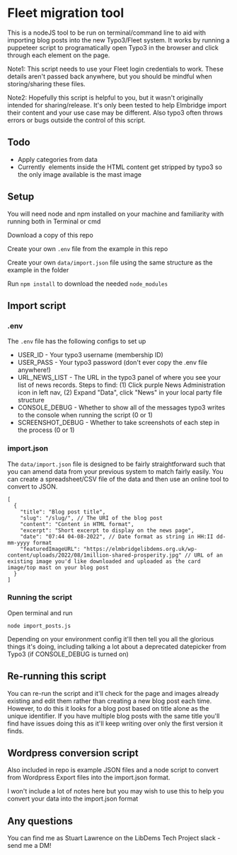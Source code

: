 # Fleet migration tool
This is a nodeJS tool to be run on terminal/command line to aid with importing blog posts into the new Typo3/Fleet system. It works by running a puppeteer script to programatically open Typo3 in the browser and click through each element on the page.

Note1: This script needs to use your Fleet login credentials to work. These details aren't passed back anywhere, but you should be mindful when storing/sharing these files.

Note2: Hopefully this script is helpful to you, but it wasn't originally intended for sharing/release. It's only been tested to help Elmbridge import their content and your use case may be different. Also typo3 often throws errors or bugs outside the control of this script.

## Todo
* Apply categories from data
* Currently <img> elements inside the HTML content get stripped by typo3 so the only image available is the mast image

## Setup
You will need node and npm installed on your machine and familiarity with running both in Terminal or cmd

Download a copy of this repo

Create your own `.env` file from the example in this repo

Create your own `data/import.json` file using the same structure as the example in the folder

Run `npm install` to download the needed `node_modules`

## Import script
### .env
The `.env` file has the following configs to set up
* USER_ID - Your typo3 username (membership ID)
* USER_PASS - Your typo3 password (don't ever copy the .env file anywhere!)
* URL_NEWS_LIST - The URL in the typo3 panel of where you see your list of news records. Steps to find: (1) Click purple News Administration icon in left nav, (2) Expand "Data", click "News" in your local party file structure 
* CONSOLE_DEBUG - Whether to show all of the messages typo3 writes to the console when running the script (0 or 1)
* SCREENSHOT_DEBUG - Whether to take screenshots of each step in the process (0 or 1)

### import.json
The `data/import.json` file is designed to be fairly straightforward such that you can amend data from your previous system to match fairly easily. You can create a spreadsheet/CSV file of the data and then use an online tool to convert to JSON.

```
[
  {
    "title": "Blog post title",
    "slug": "/slug/", // The URI of the blog post
    "content": "Content in HTML format",
    "excerpt": "Short excerpt to display on the news page",
    "date": "07:44 04-08-2022", // Date format as string in HH:II dd-mm-yyyy format
    "featuredImageURL": "https://elmbridgelibdems.org.uk/wp-content/uploads/2022/08/1million-shared-prosperity.jpg" // URL of an existing image you'd like downloaded and uploaded as the card image/top mast on your blog post
  }
]
```

### Running the script
Open terminal and run

`node import_posts.js`

Depending on your environment config it'll then tell you all the glorious things it's doing, including talking a lot about a deprecated datepicker from Typo3 (if CONSOLE_DEBUG is turned on)

## Re-running this script
You can re-run the script and it'll check for the page and images already existing and edit them rather than creating a new blog post each time. However, to do this it looks for a blog post based on title alone as the unique identifier. If you have multiple blog posts with the same title you'll find have issues doing this as it'll keep writing over only the first version it finds.

## Wordpress conversion script
Also included in repo is example JSON files and a node script to convert from Wordpress Export files into the import.json format.

I won't include a lot of notes here but you may wish to use this to help you convert your data into the import.json format

## Any questions
You can find me as Stuart Lawrence on the LibDems Tech Project slack - send me a DM!
